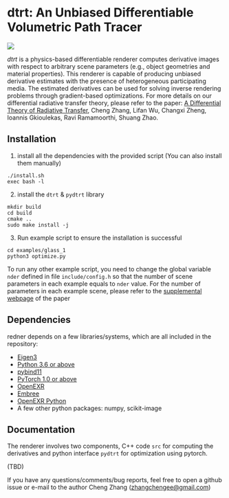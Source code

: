 # dtrt: An Unbiased Differentiable Volumetric Path Tracer

![](https://shuangz.com/projects/diffrender-sa19/teaser.png)

*dtrt* is a physics-based differentiable renderer computes derivative images with respect to arbitrary scene parameters (e.g., object geometries and material properties). This renderer is capable of producing unbiased derivative estimates with the presence of heterogeneous participating media. The estimated derivatives can be used for solving inverse rendering problems through gradient-based optimizations. For more details on our differential radiative transfer theory, please refer to the paper: [A Differential Theory of Radiative Transfer](https://shuangz.com/projects/diffrender-sa19/), Cheng Zhang, Lifan Wu, Changxi Zheng, Ioannis Gkioulekas, Ravi Ramamoorthi, Shuang Zhao.

## Installation
1. install all the dependencies with the provided script (You can also install them manually)
```
./install.sh
exec bash -l
```
2. install the `dtrt` & `pydtrt` library
```
mkdir build
cd build
cmake ..
sudo make install -j
```
3. Run example script to ensure the installation is successful
```
cd examples/glass_1
python3 optimize.py
```
To run any other example script, you need to change the global variable `nder` defined in file `include/config.h` so that the number of scene parameters in each example equals to `nder` value. For the number of parameters in each example scene, please refer to the [supplemental webpage](https://shuangz.com/projects/diffrender-sa19/supp_material/) of the paper

## Dependencies

redner depends on a few libraries/systems, which are all included in the repository:
- [Eigen3](http://eigen.tuxfamily.org)
- [Python 3.6 or above](https://www.python.org)
- [pybind11](https://github.com/pybind/pybind11)
- [PyTorch 1.0 or above](https://pytorch.org)
- [OpenEXR](https://github.com/openexr/openexr)
- [Embree](https://embree.github.io)
- [OpenEXR Python](https://github.com/jamesbowman/openexrpython)
- A few other python packages: numpy, scikit-image


## Documentation

The renderer involves two components, C++ code `src` for computing the derivatives and python interface `pydtrt` for optimization using pytorch.

(TBD)


If you have any questions/comments/bug reports, feel free to open a github issue or e-mail to the author Cheng Zhang (zhangchengee@gmail.com)
